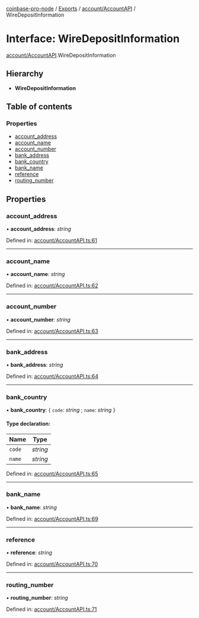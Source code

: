 [coinbase-pro-node](../../README.md) / [Exports](../../modules.md) / [account/AccountAPI](../../modules/account_accountapi.md) / WireDepositInformation

# Interface: WireDepositInformation

[account/AccountAPI](../../modules/account_accountapi.md).WireDepositInformation

## Hierarchy

- **WireDepositInformation**

## Table of contents

### Properties

- [account_address](accountapi.wiredepositinformation.md#account_address)
- [account_name](accountapi.wiredepositinformation.md#account_name)
- [account_number](accountapi.wiredepositinformation.md#account_number)
- [bank_address](accountapi.wiredepositinformation.md#bank_address)
- [bank_country](accountapi.wiredepositinformation.md#bank_country)
- [bank_name](accountapi.wiredepositinformation.md#bank_name)
- [reference](accountapi.wiredepositinformation.md#reference)
- [routing_number](accountapi.wiredepositinformation.md#routing_number)

## Properties

### account_address

• **account_address**: _string_

Defined in: [account/AccountAPI.ts:61](https://github.com/bennycode/coinbase-pro-node/blob/aa07e6d/src/account/AccountAPI.ts#L61)

---

### account_name

• **account_name**: _string_

Defined in: [account/AccountAPI.ts:62](https://github.com/bennycode/coinbase-pro-node/blob/aa07e6d/src/account/AccountAPI.ts#L62)

---

### account_number

• **account_number**: _string_

Defined in: [account/AccountAPI.ts:63](https://github.com/bennycode/coinbase-pro-node/blob/aa07e6d/src/account/AccountAPI.ts#L63)

---

### bank_address

• **bank_address**: _string_

Defined in: [account/AccountAPI.ts:64](https://github.com/bennycode/coinbase-pro-node/blob/aa07e6d/src/account/AccountAPI.ts#L64)

---

### bank_country

• **bank_country**: { `code`: _string_ ; `name`: _string_ }

#### Type declaration:

| Name   | Type     |
| ------ | -------- |
| `code` | _string_ |
| `name` | _string_ |

Defined in: [account/AccountAPI.ts:65](https://github.com/bennycode/coinbase-pro-node/blob/aa07e6d/src/account/AccountAPI.ts#L65)

---

### bank_name

• **bank_name**: _string_

Defined in: [account/AccountAPI.ts:69](https://github.com/bennycode/coinbase-pro-node/blob/aa07e6d/src/account/AccountAPI.ts#L69)

---

### reference

• **reference**: _string_

Defined in: [account/AccountAPI.ts:70](https://github.com/bennycode/coinbase-pro-node/blob/aa07e6d/src/account/AccountAPI.ts#L70)

---

### routing_number

• **routing_number**: _string_

Defined in: [account/AccountAPI.ts:71](https://github.com/bennycode/coinbase-pro-node/blob/aa07e6d/src/account/AccountAPI.ts#L71)
